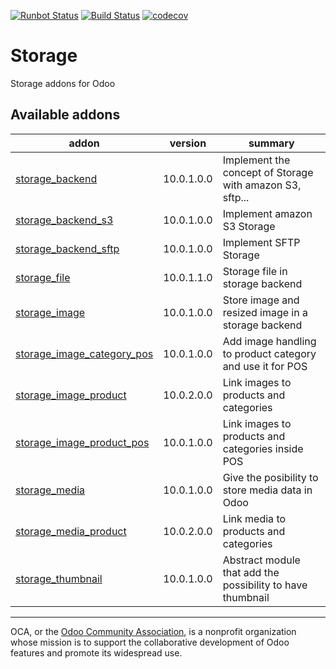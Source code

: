 [![Runbot Status](https://runbot.odoo-community.org/runbot/badge/flat/275/10.0.svg)](https://runbot.odoo-community.org/runbot/repo/github-com-oca-storage-275)
[![Build Status](https://travis-ci.com/OCA/storage.svg?branch=10.0)](https://travis-ci.com/OCA/storage)
[![codecov](https://codecov.io/gh/OCA/storage/branch/10.0/graph/badge.svg)](https://codecov.io/gh/OCA/storage)

# Storage

Storage addons for Odoo

[//]: # (addons)

Available addons
----------------
addon | version | summary
--- | --- | ---
[storage_backend](storage_backend/) | 10.0.1.0.0 | Implement the concept of Storage with amazon S3, sftp...
[storage_backend_s3](storage_backend_s3/) | 10.0.1.0.0 | Implement amazon S3 Storage
[storage_backend_sftp](storage_backend_sftp/) | 10.0.1.0.0 | Implement SFTP Storage
[storage_file](storage_file/) | 10.0.1.1.0 | Storage file in storage backend
[storage_image](storage_image/) | 10.0.1.0.0 | Store image and resized image in a storage backend
[storage_image_category_pos](storage_image_category_pos/) | 10.0.1.0.0 | Add image handling to product category and use it for POS
[storage_image_product](storage_image_product/) | 10.0.2.0.0 | Link images to products and categories
[storage_image_product_pos](storage_image_product_pos/) | 10.0.1.0.0 | Link images to products and categories inside POS
[storage_media](storage_media/) | 10.0.1.0.0 | Give the posibility to store media data in Odoo
[storage_media_product](storage_media_product/) | 10.0.2.0.0 | Link media to products and categories
[storage_thumbnail](storage_thumbnail/) | 10.0.1.0.0 | Abstract module that add the possibility to have thumbnail

[//]: # (end addons)

----

OCA, or the [Odoo Community Association](http://odoo-community.org/), is a nonprofit organization whose
mission is to support the collaborative development of Odoo features and
promote its widespread use.

